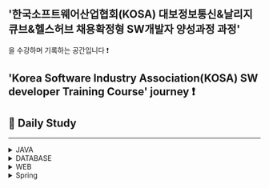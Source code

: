 ## '한국소프트웨어산업협회(KOSA) 대보정보통신&날리지큐브&헬스허브 채용확정형 SW개발자 양성과정 과정'
을 수강하며 기록하는 공간입니다 :exclamation:

##  'Korea Software Industry Association(KOSA) SW developer Training Course' journey :exclamation:

## 💙 Daily Study
---------------------

<details>
<summary>JAVA</summary>

###  DAY1
1. [DAY1](https://github.com/HiImJenna/KOSA_TodayILearned/tree/main/TIL(Today_I_Learned)/JAVA/22.08.19_DAY1)  

###  DAY2
1. [DAY2](https://github.com/HiImJenna/KOSA_TodayILearned/tree/main/TIL(Today_I_Learned)/JAVA/22.08.22_DAY2)

###  DAY3
1. [if](https://github.com/HiImJenna/KOSA_TodayILearned/tree/main/TIL(Today_I_Learned)/JAVA/22.08.22_DAY2)
2. [switch / case](https://github.com/HiImJenna/KOSA_TodayILearned/tree/main/TIL(Today_I_Learned)/JAVA/22.08.22_DAY2)
3. [for](https://github.com/HiImJenna/KOSA_TodayILearned/tree/main/TIL(Today_I_Learned)/JAVA/22.08.22_DAY2)
4. [print_format](https://github.com/HiImJenna/KOSA_TodayILearned/tree/main/TIL(Today_I_Learned)/JAVA/22.08.22_DAY2)

###  DAY4
1. [for](https://github.com/HiImJenna/KOSA_TodayILearned/tree/main/TIL(Today_I_Learned)/JAVA/22.08.22_DAY2)
2. [while](https://github.com/HiImJenna/KOSA_TodayILearned/tree/main/TIL(Today_I_Learned)/JAVA/22.08.22_DAY2)
3. [do-while](https://github.com/HiImJenna/KOSA_TodayILearned/tree/main/TIL(Today_I_Learned)/JAVA/22.08.22_DAY2)
4. [flow chart](https://github.com/HiImJenna/KOSA_TodayILearned/tree/main/TIL(Today_I_Learned)/JAVA/22.08.22_DAY2)

###  DAY5
1. [class](https://github.com/HiImJenna/KOSA_TodayILearned/tree/main/TIL(Today_I_Learned)/JAVA/22.08.22_DAY2)
2. [method](https://github.com/HiImJenna/KOSA_TodayILearned/tree/main/TIL(Today_I_Learned)/JAVA/22.08.22_DAY2)
3. [getter / setter](https://github.com/HiImJenna/KOSA_TodayILearned/tree/main/TIL(Today_I_Learned)/JAVA/22.08.22_DAY2)
4. [메모리구조](https://github.com/HiImJenna/KOSA_TodayILearned/tree/main/TIL(Today_I_Learned)/JAVA/22.08.22_DAY2)
  
###  DAY6
1. [Airplane 설계](https://github.com/HiImJenna/KOSA_TodayILearned/tree/main/TIL(Today_I_Learned)/JAVA/22.08.22_DAY2)
2. [card 설계](https://github.com/HiImJenna/KOSA_TodayILearned/tree/main/TIL(Today_I_Learned)/JAVA/22.08.22_DAY2)
3. [instance 변수](https://github.com/HiImJenna/KOSA_TodayILearned/tree/main/TIL(Today_I_Learned)/JAVA/22.08.22_DAY2)
4. [static함수와 일반함수](https://github.com/HiImJenna/KOSA_TodayILearned/tree/main/TIL(Today_I_Learned)/JAVA/22.08.22_DAY2)
 

###  DAY7
1. [call by value / call by ref](https://github.com/HiImJenna/KOSA_TodayILearned/tree/main/TIL(Today_I_Learned)/JAVA/22.08.22_DAY2)
2. [overloading](https://github.com/HiImJenna/KOSA_TodayILearned/tree/main/TIL(Today_I_Learned)/JAVA/22.08.22_DAY2)
3. [생성자함수 constructor](https://github.com/HiImJenna/KOSA_TodayILearned/tree/main/TIL(Today_I_Learned)/JAVA/22.08.22_DAY2)
4. [Exception](https://github.com/HiImJenna/KOSA_TodayILearned/tree/main/TIL(Today_I_Learned)/JAVA/22.08.22_DAY2)
5. [do-while](https://github.com/HiImJenna/KOSA_TodayILearned/tree/main/TIL(Today_I_Learned)/JAVA/22.08.22_DAY2)
6. [this](https://github.com/HiImJenna/KOSA_TodayILearned/tree/main/TIL(Today_I_Learned)/JAVA/22.08.22_DAY2)

###  DAY8
1. [배열 array](https://github.com/HiImJenna/KOSA_TodayILearned/tree/main/TIL(Today_I_Learned)/JAVA/22.08.22_DAY2)
2. [개선된 for문](https://github.com/HiImJenna/KOSA_TodayILearned/tree/main/TIL(Today_I_Learned)/JAVA/22.08.22_DAY2)
3. [2차원배열 two dimensional array](https://github.com/HiImJenna/KOSA_TodayILearned/tree/main/TIL(Today_I_Learned)/JAVA/22.08.22_DAY2)

###  DAY9
1. [Lotto Scenario]()
2. [Cinema Scenario](https://github.com/HiImJenna/KOSA/tree/main/JAVA/22.08.31_DAY9#2-cinema-%EC%8B%9C%EB%82%98%EB%A6%AC%EC%98%A4-)

###  DAY10
1. [상속 Inherit / 포함 Composition](https://github.com/HiImJenna/KOSA/tree/main/JAVA/22.09.01_DAY10#1-%EC%83%81%EC%86%8D-inherit--%ED%8F%AC%ED%95%A8-composition-)
2. [super()](https://github.com/HiImJenna/KOSA/tree/main/JAVA/22.09.01_DAY10#2-super--)
3. [Override](https://github.com/HiImJenna/KOSA/tree/main/JAVA/22.09.01_DAY10#3-override-)
4. [Annoation](https://github.com/HiImJenna/KOSA/tree/main/JAVA/22.09.01_DAY10#4-annotation-)
5. [.toString](https://github.com/HiImJenna/KOSA/tree/main/JAVA/22.09.01_DAY10#5-tostring-)
6. [Final](https://github.com/HiImJenna/KOSA/tree/main/JAVA/22.09.01_DAY10#6-final-)
7. [Finnally / throw](https://github.com/HiImJenna/KOSA/tree/main/JAVA/22.09.01_DAY10#7-fianlly--throw-)

### DAY11
1. [String class](https://github.com/HiImJenna/KOSA/tree/main/JAVA/22.09.02_DAY11#1-string-class-)
2. [String method](https://github.com/HiImJenna/KOSA/tree/main/JAVA/22.09.02_DAY11#2-string-method-)
3. [Protected 접근자](https://github.com/HiImJenna/KOSA/tree/main/JAVA/22.09.02_DAY11#3-protected-%EC%A0%91%EA%B7%BC%EC%A0%9C%ED%95%9C%EC%9E%90-)

### DAY12
1. [다형성 Polymorphism](https://github.com/HiImJenna/KOSA/tree/main/JAVA/22.09.05_DAY12#1-%EB%8B%A4%ED%98%95%EC%84%B1-polymorphism-)
2. [디자인패턴 Singleton](https://github.com/HiImJenna/KOSA/tree/main/JAVA/22.09.05_DAY12#2-%EB%94%94%EC%9E%90%EC%9D%B8%ED%8C%A8%ED%84%B4-singleton-)
3. [추상 클래스 abstract class](https://github.com/HiImJenna/KOSA/tree/main/JAVA/22.09.05_DAY12#3-%EC%B6%94%EC%83%81-%ED%81%B4%EB%9E%98%EC%8A%A4-abstract-class-)

### DAY13
1. [추상 클래스 abstract class](https://github.com/HiImJenna/KOSA/tree/main/JAVA/22.09.06_DAY13#1-%EC%B6%94%EC%83%81-%ED%81%B4%EB%9E%98%EC%8A%A4-abstract-class-)
2. [인터페이스 Interface](https://github.com/HiImJenna/KOSA/tree/main/JAVA/22.09.06_DAY13#2-%EC%9D%B8%ED%84%B0%ED%8E%98%EC%9D%B4%EC%8A%A4-interface-)

### DAY14

1. [UML](https://github.com/HiImJenna/KOSA/tree/main/JAVA/22.09.06_DAY14#1-uml-)
2. [클래스다이어그램](https://github.com/HiImJenna/KOSA/tree/main/JAVA/22.09.06_DAY14#2-%ED%81%B4%EB%9E%98%EC%8A%A4-%EB%8B%A4%EC%9D%B4%EC%96%B4%EA%B7%B8%EB%9E%A8-class-diagram-)
3. [UCASE](https://github.com/HiImJenna/KOSA/tree/main/JAVA/22.09.06_DAY14#3-%EC%9C%A0%EC%BC%80%EC%9D%B4%EC%8A%A4-ucase-)
4. [정규표현식](https://github.com/HiImJenna/KOSA/tree/main/JAVA/22.09.06_DAY14#4-%EC%A0%95%EA%B7%9C%ED%91%9C%ED%98%84%EC%8B%9D-)

### DAY15
1. [라이브러리와 프레임워크](https://github.com/HiImJenna/KOSA/tree/main/JAVA/22.09.08_DAY15#1-%EB%9D%BC%EC%9D%B4%EB%B8%8C%EB%9F%AC%EB%A6%AC%EC%99%80-%ED%94%84%EB%A0%88%EC%9E%84%EC%9B%8C%ED%81%AC-)
2. [ArrayList](https://github.com/HiImJenna/KOSA/tree/main/JAVA/22.09.08_DAY15#2-arraylist-)


### DAY16
1. [ArrayList](https://github.com/HiImJenna/KOSA/tree/main/JAVA/22.09.13_DAY16#1-arraylist-)
2. [Stack & Queue](https://github.com/HiImJenna/KOSA/tree/main/JAVA/22.09.13_DAY16#2-stack--queue-)
3. [Generic](https://github.com/HiImJenna/KOSA/tree/main/JAVA/22.09.13_DAY16#3-generic-)
4. [Interator](https://github.com/HiImJenna/KOSA/tree/main/JAVA/22.09.13_DAY16#4-interator-)
5. [HashSet](https://github.com/HiImJenna/KOSA/tree/main/JAVA/22.09.13_DAY16#5-hashset-)
6. [TreeSet](https://github.com/HiImJenna/KOSA/tree/main/JAVA/22.09.13_DAY16#6-treeset-)
7. [Map](https://github.com/HiImJenna/KOSA/tree/main/JAVA/22.09.13_DAY16#7-map-)

### DAY17
1. [Map_Generic](https://github.com/HiImJenna/KOSA/tree/main/JAVA/22.09.14_DAY17#1-map_generic-);
2. [Properties](https://github.com/HiImJenna/KOSA/tree/main/JAVA/22.09.14_DAY17#2-properties-)
3. [wrapper class](https://github.com/HiImJenna/KOSA/tree/main/JAVA/22.09.14_DAY17#3-wrapper-class-)
4. [Calendar](https://github.com/HiImJenna/KOSA/tree/main/JAVA/22.09.14_DAY17#4-calendar-)

### DAY18
1. [Date Format](https://github.com/HiImJenna/KOSA/tree/main/JAVA/22.09.15_DAY18#1-date-format-)
2. [Decimal Format](https://github.com/HiImJenna/KOSA/tree/main/JAVA/22.09.15_DAY18#2-decimal-format-)
3. [I/O Stream](https://github.com/HiImJenna/KOSA/tree/main/JAVA/22.09.15_DAY18#3-io-stream-)
4. [Reader & Writer](https://github.com/HiImJenna/KOSA/tree/main/JAVA/22.09.15_DAY18#4-reader--writer-)

### DAY19


### DAY20
1. [Factory Pattern 조별 과제](https://github.com/HiImJenna/KOSA/tree/main/JAVA/22.09.19_DAY20#-factory-pattern)
2. [Template Pattern 조별 과제](https://github.com/HiImJenna/KOSA/tree/main/JAVA/22.09.19_DAY20#-template-pattern)
3. [정규표현식 조별 과제](https://github.com/HiImJenna/KOSA/tree/main/JAVA/22.09.19_DAY20#2-%EC%A0%95%EA%B7%9C%ED%91%9C%ED%98%84%EC%8B%9D-%EC%A1%B0%EB%B3%84%EA%B3%BC%EC%A0%9C-)
4. [[1차 프로젝트]주제 선정, usecase, 시나리오 구성 초안](https://github.com/HiImJenna/KOSA/tree/main/%ED%94%84%EB%A1%9C%EC%A0%9D%ED%8A%B8/1%EC%B0%A8%20%ED%94%84%EB%A1%9C%EC%A0%9D%ED%8A%B8#1-%EC%A3%BC%EC%A0%9C-%EC%84%A0%EC%A0%95-%EB%B0%8F-usecase%EB%AA%85%EC%84%B8%EC%84%9C--usecase-%EB%8B%A4%EC%9D%B4%EC%96%B4%EA%B7%B8%EB%9E%A8--%EC%8B%9C%EB%82%98%EB%A6%AC%EC%98%A4-%EC%B4%88%EC%95%88)

### DAY21
- [1차프로젝트](https://github.com/HiImJenna/ConsoleProject_ParkingLot#220919-)

### DAY22
- [1차프로젝트](https://github.com/HiImJenna/ConsoleProject_ParkingLot#220920-)

### DAY23
- [1차프로젝트](https://github.com/HiImJenna/ConsoleProject_ParkingLot#220921-)

#### DAY24
- [1차프로젝트](https://github.com/HiImJenna/ConsoleProject_ParkingLot#220922-)

</details>

<details>
<summary>DATABASE</summary>

### DAY25
1. [Oracle이란?](https://github.com/HiImJenna/KOSA/tree/main/DATABASE/22.09.26_DAY25#2-oracle-)
2. [Oracle 문법](https://github.com/HiImJenna/KOSA/tree/main/DATABASE/22.09.26_DAY25#-%EB%AC%B8%EB%B2%95)

### DAY26
1. [Oracle 연산자](https://github.com/HiImJenna/KOSA/tree/main/DATABASE/22.09.27_DAY26#1-%EC%97%B0%EC%82%B0%EC%9E%90-)
2. [날짜](https://github.com/HiImJenna/KOSA/tree/main/DATABASE/22.09.27_DAY26#2-%EB%82%A0%EC%A7%9C-)
3. [Creat Table](https://github.com/HiImJenna/KOSA/tree/main/DATABASE/22.09.27_DAY26#3-creat-table--)
4. [문자열 검색](https://github.com/HiImJenna/KOSA/tree/main/DATABASE/22.09.27_DAY26#4-%EB%AC%B8%EC%9E%90%EC%97%B4-%EA%B2%80%EC%83%89-)
5. [정렬](https://github.com/HiImJenna/KOSA/tree/main/DATABASE/22.09.27_DAY26#5-%EC%A0%95%EB%A0%AC-)
6. [합집합](https://github.com/HiImJenna/KOSA/tree/main/DATABASE/22.09.27_DAY26#6-%ED%95%A9%EC%A7%91%ED%95%A9-)
7. [함수](https://github.com/HiImJenna/KOSA/tree/main/DATABASE/22.09.27_DAY26#7-%ED%95%A8%EC%88%98-)

### DAY27
1. [문자열타입](https://github.com/HiImJenna/KOSA/tree/main/DATABASE/22.09.28_DAY27#1-%EB%AC%B8%EC%9E%90%EC%97%B4-%ED%83%80%EC%9E%85-)
2. [일반함수](https://github.com/HiImJenna/KOSA/tree/main/DATABASE/22.09.28_DAY27#2-%EC%9D%BC%EB%B0%98%ED%95%A8%EC%88%98-)
3. [집계함수](https://github.com/HiImJenna/KOSA/tree/main/DATABASE/22.09.28_DAY27#3-%EC%A7%91%EA%B3%84%ED%95%A8%EC%88%98-)
4. [JOIN](https://github.com/HiImJenna/KOSA/tree/main/DATABASE/22.09.28_DAY27#4-join-)
5. [문제풀이](https://github.com/HiImJenna/KOSA/tree/main/DATABASE/22.09.28_DAY27#5-%EB%AC%B8%EC%A0%9C%ED%92%80%EC%9D%B4-)

### DAY28
1. [subquery](https://github.com/HiImJenna/KOSA/tree/main/DATABASE/22.09.29_DAY28#1-subquery-)
2. [DML](https://github.com/HiImJenna/KOSA/tree/main/DATABASE/22.09.29_DAY28#2-dml-)
3. [DDB](https://github.com/HiImJenna/KOSA/tree/main/DATABASE/22.09.29_DAY28#3-ddb-)

### DAY29
1. [DDB](https://github.com/HiImJenna/KOSA/tree/main/DATABASE/22.09.30_DAY29#1-ddb-)
2. [View](https://github.com/HiImJenna/KOSA/tree/main/DATABASE/22.09.30_DAY29#2-view-)
3. [조별과제](https://github.com/HiImJenna/KOSA/tree/main/DATABASE/22.09.30_DAY29#3-%EC%A1%B0%EB%B3%84%EA%B3%BC%EC%A0%9C)

### DAY30
1. [Max](https://github.com/HiImJenna/KOSA/tree/main/DATABASE/22.10.04_DAY30#1-max-)
2. [Sequence](https://github.com/HiImJenna/KOSA/tree/main/DATABASE/22.10.04_DAY30#2-sequence-)
3. [rownum & Top-n query](https://github.com/HiImJenna/KOSA/tree/main/DATABASE/22.10.04_DAY30#3-rownum--top-n-query-)
4. [PreparedStatement](https://github.com/HiImJenna/KOSA/tree/main/DATABASE/22.10.04_DAY30#-preparedstatement)
5. [PreparedStatement로 데이터 실습](https://github.com/HiImJenna/KOSA/tree/main/DATABASE/22.10.04_DAY30#-preparedstatement%EB%A1%9C-%EB%8D%B0%EC%9D%B4%ED%84%B0-%EC%8B%A4%EC%8A%B5)

### DAY31
1. [모델링 예제](https://github.com/HiImJenna/KOSA/tree/main/DATABASE/22.10.06_DAY32#1-%EB%AA%A8%EB%8D%B8%EB%A7%81-%EC%98%88%EC%A0%9C-)

</details>

<details>
<summary>WEB</summary>

### DAY32
1. [HTML](https://github.com/HiImJenna/KOSA/tree/main/WEB/22.10.06_DAY32#2-html-)

### DAY33
1. [CSS](https://github.com/HiImJenna/KOSA/tree/main/WEB/22.10.07_DAY33#1-css-)
2. [HTML-table](https://github.com/HiImJenna/KOSA/tree/main/WEB/22.10.07_DAY33#2-html---table-)
3. [HTML - List](https://github.com/HiImJenna/KOSA/tree/main/WEB/22.10.07_DAY33#3-html---list-)
4. [HTML - Layout ](https://github.com/HiImJenna/KOSA/tree/main/WEB/22.10.07_DAY33#4-html---layout-)
5. [HTML - Form](https://github.com/HiImJenna/KOSA/tree/main/WEB/22.10.07_DAY33#5-html---form-)

### DAY34
1. [데이터 모델링](https://github.com/HiImJenna/KOSA/tree/main/WEB/22.10.11_DAY34#1-%EB%8D%B0%EC%9D%B4%ED%84%B0-%EB%AA%A8%EB%8D%B8%EB%A7%81-)
2. [CSS](https://github.com/HiImJenna/KOSA/tree/main/WEB/22.10.11_DAY34#2-css-)

### DAY35
1. [Javascript](https://github.com/HiImJenna/KOSA/tree/main/WEB/22.10.12_DAY35#1-javascript-)
2. [Javascript 변수](https://github.com/HiImJenna/KOSA/tree/main/WEB/22.10.12_DAY35#2-javascript-%EB%B3%80%EC%88%98-)
3. [Javascript - DOM script](https://github.com/HiImJenna/KOSA/tree/main/WEB/22.10.12_DAY35#3-javascript---dom-script--)
4. [JavaScript - 연산자](https://github.com/HiImJenna/KOSA/tree/main/WEB/22.10.12_DAY35#4-javascript---%EC%97%B0%EC%82%B0%EC%9E%90)

5. [JavaScript - function](https://github.com/HiImJenna/KOSA/tree/main/WEB/22.10.12_DAY35#5-javascript---function-)
6. [JavaScript - pop up](https://github.com/HiImJenna/KOSA/tree/main/WEB/22.10.12_DAY35#6-javascript---pop-up-)

### DAY36
1. [Javascript - Function](https://github.com/HiImJenna/KOSA/tree/main/WEB/22.10.13_DAY36#1-javascript---function-)
2. [Event](https://github.com/HiImJenna/KOSA/tree/main/WEB/22.10.13_DAY36#2-event-)
3. [Javascript - 내장 객체](https://github.com/HiImJenna/KOSA/tree/main/WEB/22.10.13_DAY36#3-javascript---%EB%82%B4%EC%9E%A5-%EA%B0%9D%EC%B2%B4-)

### DAY37
1. [DOM](https://github.com/HiImJenna/KOSA/tree/main/WEB/22.10.14_DAY37#1-dom-)

### DAY38
1. [Javascript - DOM 계층트리](https://github.com/HiImJenna/KOSA/tree/main/WEB/22.10.17_DAY38#1-javascript---dom-%EA%B3%84%EC%B8%B5%ED%8A%B8%EB%A6%AC-)
2. [Javascript - event](https://github.com/HiImJenna/KOSA/tree/main/WEB/22.10.17_DAY38#2-javascript---event-)
3. [ JavaScript - Object](https://github.com/HiImJenna/KOSA/tree/main/WEB/22.10.17_DAY38#4-javascript---object-)


### DAY39
1. [데이터 모델링 - 정규화](https://github.com/HiImJenna/KOSA/tree/main/WEB/22.10.18_DAY39#1-%EB%8D%B0%EC%9D%B4%ED%84%B0-%EB%AA%A8%EB%8D%B8%EB%A7%81---%EC%A0%95%EA%B7%9C%ED%99%94-)
2. [JSON](https://github.com/HiImJenna/KOSA/tree/main/WEB/22.10.18_DAY39#2-json-)

### DAY40
1. [오전 조별 과제 ](https://github.com/HiImJenna/KOSA/tree/main/WEB/22.10.19_DAY40#1-%EC%98%A4%EC%A0%84-%EC%A1%B0%EB%B3%84-%EA%B3%BC%EC%A0%9C-)
1. [ETC Try](https://github.com/HiImJenna/KOSA/tree/main/WEB/22.10.19_DAY40#2-etc-try-)
1. [Arrow Function](https://github.com/HiImJenna/KOSA/tree/main/WEB/22.10.19_DAY40#3-arrow-function-)

### DAY41
1. [MVC](https://github.com/HiImJenna/KOSA/tree/main/WEB/22.10.20_DAY41#1-mvc-)

### DAY42

### DAY43
1. [JSP 기본 개체와 영역](https://github.com/HiImJenna/KOSA/tree/main/WEB/22.10.24_DAY43#1--jsp-%EA%B8%B0%EB%B3%B8-%EA%B0%9C%EC%B2%B4%EC%99%80-%EC%98%81%EC%97%AD)
2. [Cookie](https://github.com/HiImJenna/KOSA/tree/main/WEB/22.10.24_DAY43#2--cookie-)
3. [Session](https://github.com/HiImJenna/KOSA/tree/main/WEB/22.10.24_DAY43#3--session-)

### DAY44
1. [Tomcat제공(WAS)](https://github.com/HiImJenna/KOSA/tree/main/WEB/22.10.25_DAY44#1-tomcat%EC%A0%9C%EA%B3%B5was-)
2. [Servlet](https://github.com/HiImJenna/KOSA/tree/main/WEB/22.10.25_DAY44#2-servlet-)

### DAY45
1. [EL 출력식](https://github.com/HiImJenna/KOSA/tree/main/WEB/22.10.26_DAY45#1-el-%EC%B6%9C%EB%A0%A5%EC%8B%9D-)
2. [조별 과제](https://github.com/HiImJenna/KOSA/tree/main/WEB/22.10.26_DAY45#3-%EC%A1%B0%EB%B3%84-%EA%B3%BC%EC%A0%9C-)

### DAY46
1. [JSTL](https://github.com/HiImJenna/KOSA/tree/main/WEB/22.10.27_DAY46#1-jstl-)
2. [비동기](https://github.com/HiImJenna/KOSA/tree/main/WEB/22.10.27_DAY46#2-%EB%B9%84%EB%8F%99%EA%B8%B0-)

### DAY47
1. [EMP 과제](https://github.com/HiImJenna/KOSA/tree/main/WEB/22.10.28_DAY47#1-emp-%EA%B3%BC%EC%A0%9C--)
2. [EMP 과제 refactoring](https://github.com/HiImJenna/KOSA/tree/main/WEB/22.10.28_DAY47#2-emp-%EA%B3%BC%EC%A0%9C-refactoring-)



</details>
<details>
<summary>Spring</summary>

### DAY75
https://github.com/HiImJenna/KOSA/tree/main/TIL(Today_I_Learned)/Spring/DAY75#20221205-mon-
### DAY76
https://github.com/HiImJenna/KOSA/tree/main/TIL(Today_I_Learned)/Spring/DAY76#20221206-tue-
### DAY77
https://github.com/HiImJenna/KOSA/tree/main/TIL(Today_I_Learned)/Spring/DAY77#20221207-wed-
### DAY78
https://github.com/HiImJenna/KOSA/tree/main/TIL(Today_I_Learned)/Spring/DAY78#20221208-thu-
### DAY79
https://github.com/HiImJenna/KOSA/tree/main/TIL(Today_I_Learned)/Spring/DAY79#20221209fri-

</details>
